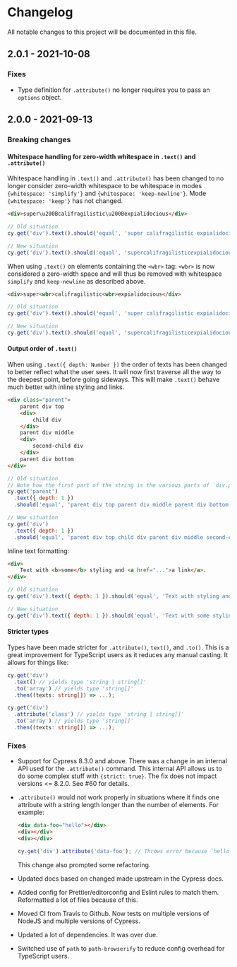 # Changelog

All notable changes to this project will be documented in this file.

## 2.0.1 - 2021-10-08

### Fixes

- Type definition for `.attribute()` no longer requires you to pass an `options` object.

## 2.0.0 - 2021-09-13

### Breaking changes

#### Whitespace handling for zero-width whitespace in `.text()` and `.attribute()`

Whitespace handling in `.text()` and `.attribute()` has been changed to no longer consider
zero-width whitespace to be whitespace in modes `{whitespace: 'simplify'}` and
`{whitespace: 'keep-newline'}`. Mode `{whitespace: 'keep'}` has not changed.

<!-- prettier-ignore -->
```html
<div>super\u200Bcalifragilistic\u200Bexpialidocious</div>
```

```javascript
// Old situation
cy.get('div').text().should('equal', 'super califragilistic expialidocious');
```

```javascript
// New situation
cy.get('div').text().should('equal', 'supercalifragilisticexpialidocious');
```

When using `.text()` on elements containing the `<wbr>` tag: `<wbr>` is now considered a zero-width
space and will thus be removed with whitespace `simplify` and `keep-newline` as described above.

<!-- prettier-ignore -->
```html
<div>super<wbr>califragilistic<wbr>expialidocious</div>
```

```javascript
// Old situation
cy.get('div').text().should('equal', 'super califragilistic expialidocious');
```

```javascript
// New situation
cy.get('div').text().should('equal', 'supercalifragilisticexpialidocious');
```

#### Output order of `.text()`

When using `.text({ depth: Number })` the order of texts has been changed to better reflect what the
user sees. It will now first traverse all the way to the deepest point, before going sideways. This
will make `.text()` behave much better with inline styling and links.

<!-- prettier-ignore -->
```html
<div class="parent">
    parent div top
    <div>
        child div
    </div>
    parent div middle
    <div>
        second-child div
    </div>
    parent div bottom
</div>
```

```javascript
// Old situation
// Note how the first part of the string is the various parts of `div.parent`
cy.get('parent')
  .text({ depth: 1 })
  .should('equal', 'parent div top parent div middle parent div bottom child div second-child div');
```

```javascript
// New situation
cy.get('div')
  .text({ depth: 1 })
  .should('equal', 'parent div top child div parent div middle second-child div parent div bottom');
```

Inline text formatting:

<!-- prettier-ignore -->
```html
<div>
    Text with <b>some</b> styling and <a href="...">a link</a>.
</div>
```

```javascript
// Old situation
cy.get('div').text({ depth: 1 }).should('equal', 'Text with styling and . some a link');
```

```javascript
// New situation
cy.get('div').text({ depth: 1 }).should('equal', 'Text with some styling and a link.');
```

#### Stricter types

Types have been made stricter for `.attribute()`, `text()`, and `.to()`. This is a great improvement
for TypeScript users as it reduces any manual casting. It allows for things like:

```typescript
cy.get('div')
  .text() // yields type 'string | string[]'
  .to('array') // yields type 'string[]'
  .then((texts: string[]) => ...);
```

```typescript
cy.get('div')
  .attribute('class') // yields type 'string | string[]'
  .to('array') // yields type 'string[]'
  .then((texts: string[]) => ...);
```

### Fixes

- Support for Cypress 8.3.0 and above. There was a change in an internal API used for the
  `.attribute()` command. This internal API allows us to do some complex stuff with
  `{strict: true}`. The fix does not impact versions <= 8.2.0. See #60 for details.

- `.attribute()` would not work properly in situations where it finds one attribute with a string
  length longer than the number of elements. For example:

  <!-- prettier-ignore -->
  ```html
  <div data-foo="hello"></div>
  <div></div>
  <div></div>
  ```

  ```javascript
  cy.get('div').attribute('data-foo'); // Throws error because `hello`.length > $elements.length
  ```

  This change also prompted some refactoring.

- Updated docs based on changed made upstream in the Cypress docs.

- Added config for Prettier/editorconfig and Eslint rules to match them. Reformatted a lot of files
  because of this.

- Moved CI from Travis to Github. Now tests on multiple versions of NodeJS and multiple versions of
  Cypress.

- Updated a lot of dependencies. It was over due.

- Switched use of `path` to `path-browserify` to reduce config overhead for TypeScript users.
